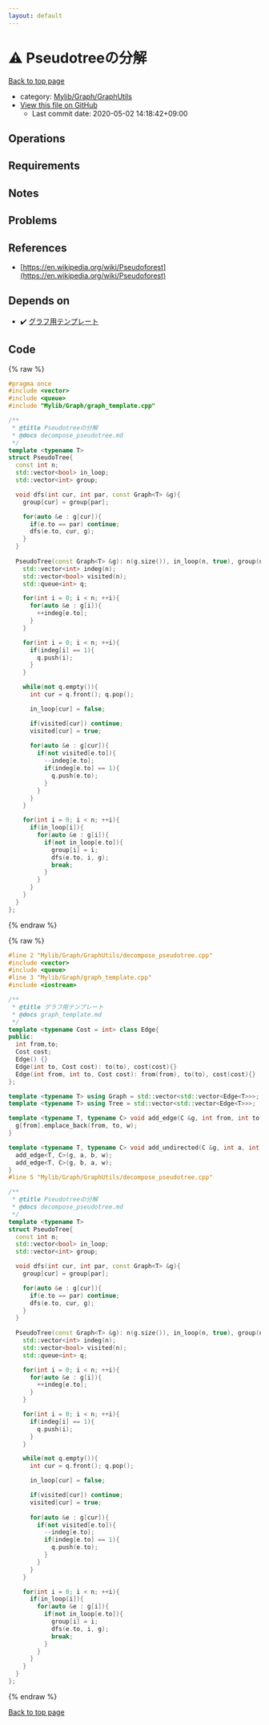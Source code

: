```yaml
---
layout: default
---
```


<!-- mathjax config similar to math.stackexchange -->
<script type="text/javascript" async
  src="https://cdnjs.cloudflare.com/ajax/libs/mathjax/2.7.5/MathJax.js?config=TeX-MML-AM_CHTML">
</script>
<script type="text/x-mathjax-config">
  MathJax.Hub.Config({
    TeX: { equationNumbers: { autoNumber: "AMS" }},
    tex2jax: {
      inlineMath: [ ['$','$'] ],
      processEscapes: true
    },
    "HTML-CSS": { matchFontHeight: false },
    displayAlign: "left",
    displayIndent: "2em"
  });
</script>

<script type="text/javascript" src="https://cdnjs.cloudflare.com/ajax/libs/jquery/3.4.1/jquery.min.js"></script>
<script src="https://cdn.jsdelivr.net/npm/jquery-balloon-js@1.1.2/jquery.balloon.min.js" integrity="sha256-ZEYs9VrgAeNuPvs15E39OsyOJaIkXEEt10fzxJ20+2I=" crossorigin="anonymous"></script>
<script type="text/javascript" src="../../../../assets/js/copy-button.js"></script>
<link rel="stylesheet" href="../../../../assets/css/copy-button.css" />


# :warning: Pseudotreeの分解

<a href="../../../../index.html">Back to top page</a>

* category: <a href="../../../../index.html#0520734517f09caa086d1aa01fa4b9e4">Mylib/Graph/GraphUtils</a>
* <a href="{{ site.github.repository_url }}/blob/master/Mylib/Graph/GraphUtils/decompose_pseudotree.cpp">View this file on GitHub</a>
    - Last commit date: 2020-05-02 14:18:42+09:00




## Operations

## Requirements

## Notes

## Problems

## References

- [https://en.wikipedia.org/wiki/Pseudoforest](https://en.wikipedia.org/wiki/Pseudoforest)


## Depends on

* :heavy_check_mark: <a href="../graph_template.cpp.html">グラフ用テンプレート</a>


## Code

<a id="unbundled"></a>
{% raw %}
```cpp
#pragma once
#include <vector>
#include <queue>
#include "Mylib/Graph/graph_template.cpp"

/**
 * @title Pseudotreeの分解
 * @docs decompose_pseudotree.md
 */
template <typename T>
struct PseudoTree{
  const int n;
  std::vector<bool> in_loop;
  std::vector<int> group;

  void dfs(int cur, int par, const Graph<T> &g){
    group[cur] = group[par];

    for(auto &e : g[cur]){
      if(e.to == par) continue;
      dfs(e.to, cur, g);
    }
  }
  
  PseudoTree(const Graph<T> &g): n(g.size()), in_loop(n, true), group(n){
    std::vector<int> indeg(n);
    std::vector<bool> visited(n);
    std::queue<int> q;

    for(int i = 0; i < n; ++i){
      for(auto &e : g[i]){
        ++indeg[e.to];
      }
    }

    for(int i = 0; i < n; ++i){
      if(indeg[i] == 1){
        q.push(i);
      }
    }

    while(not q.empty()){
      int cur = q.front(); q.pop();

      in_loop[cur] = false;

      if(visited[cur]) continue;
      visited[cur] = true;
      
      for(auto &e : g[cur]){
        if(not visited[e.to]){
          --indeg[e.to];
          if(indeg[e.to] == 1){
            q.push(e.to);
          }
        }
      }
    }

    for(int i = 0; i < n; ++i){
      if(in_loop[i]){
        for(auto &e : g[i]){
          if(not in_loop[e.to]){
            group[i] = i;
            dfs(e.to, i, g);
            break;
          }
        }
      }
    }
  }
};

```
{% endraw %}

<a id="bundled"></a>
{% raw %}
```cpp
#line 2 "Mylib/Graph/GraphUtils/decompose_pseudotree.cpp"
#include <vector>
#include <queue>
#line 3 "Mylib/Graph/graph_template.cpp"
#include <iostream>

/**
 * @title グラフ用テンプレート
 * @docs graph_template.md
 */
template <typename Cost = int> class Edge{
public:
  int from,to;
  Cost cost;
  Edge() {}
  Edge(int to, Cost cost): to(to), cost(cost){}
  Edge(int from, int to, Cost cost): from(from), to(to), cost(cost){}
};

template <typename T> using Graph = std::vector<std::vector<Edge<T>>>;
template <typename T> using Tree = std::vector<std::vector<Edge<T>>>;

template <typename T, typename C> void add_edge(C &g, int from, int to, T w = 1){
  g[from].emplace_back(from, to, w);
}

template <typename T, typename C> void add_undirected(C &g, int a, int b, T w = 1){
  add_edge<T, C>(g, a, b, w);
  add_edge<T, C>(g, b, a, w);
}
#line 5 "Mylib/Graph/GraphUtils/decompose_pseudotree.cpp"

/**
 * @title Pseudotreeの分解
 * @docs decompose_pseudotree.md
 */
template <typename T>
struct PseudoTree{
  const int n;
  std::vector<bool> in_loop;
  std::vector<int> group;

  void dfs(int cur, int par, const Graph<T> &g){
    group[cur] = group[par];

    for(auto &e : g[cur]){
      if(e.to == par) continue;
      dfs(e.to, cur, g);
    }
  }
  
  PseudoTree(const Graph<T> &g): n(g.size()), in_loop(n, true), group(n){
    std::vector<int> indeg(n);
    std::vector<bool> visited(n);
    std::queue<int> q;

    for(int i = 0; i < n; ++i){
      for(auto &e : g[i]){
        ++indeg[e.to];
      }
    }

    for(int i = 0; i < n; ++i){
      if(indeg[i] == 1){
        q.push(i);
      }
    }

    while(not q.empty()){
      int cur = q.front(); q.pop();

      in_loop[cur] = false;

      if(visited[cur]) continue;
      visited[cur] = true;
      
      for(auto &e : g[cur]){
        if(not visited[e.to]){
          --indeg[e.to];
          if(indeg[e.to] == 1){
            q.push(e.to);
          }
        }
      }
    }

    for(int i = 0; i < n; ++i){
      if(in_loop[i]){
        for(auto &e : g[i]){
          if(not in_loop[e.to]){
            group[i] = i;
            dfs(e.to, i, g);
            break;
          }
        }
      }
    }
  }
};

```
{% endraw %}

<a href="../../../../index.html">Back to top page</a>

